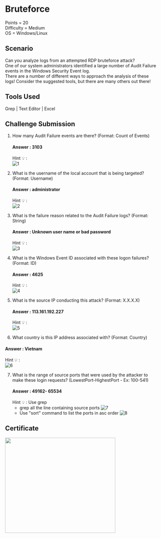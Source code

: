 # Bruteforce  

Points = 20  
Difficulty = Medium   
OS = Windows/Linux

Scenario
---------
Can you analyze logs from an attempted RDP bruteforce attack?  
One of our system administrators identified a large number of Audit Failure events in the Windows Security Event log.  
There are a number of different ways to approach the analysis of these logs! Consider the suggested tools, but there are many others out there!  

Tools Used
----------
Grep   | Text Editor  | Excel

Challenge Submission
---------------------

1. How many Audit Failure events are there? (Format: Count of Events) 
    #### Answer : 3103
    Hint 💡 :    
![1](https://github.com/AthiraBR/PortfolioProjects/assets/87892369/c84f46e6-a7bf-413e-87ef-abd3fe228059)

2. What is the username of the local account that is being targeted? (Format: Username)
   
   #### Answer : administrator
   Hint 💡 :    
![2](https://github.com/AthiraBR/PortfolioProjects/assets/87892369/f536f8e8-b8ff-48a4-b9a6-2adfe55fcb5c)


3. What is the failure reason related to the Audit Failure logs? (Format: String) 
    #### Answer : Unknown user name or bad password
    Hint 💡 :      
![3](https://github.com/AthiraBR/PortfolioProjects/assets/87892369/ece48d46-37d2-4ad1-9dee-0abc37ce92ae)


4. What is the Windows Event ID associated with these logon failures? (Format: ID)  
   #### Answer : 4625   
    Hint 💡 :        
![4](https://github.com/AthiraBR/PortfolioProjects/assets/87892369/241d2e4e-1e1d-46b6-8bc8-c90afc4c07b3)

5. What is the source IP conducting this attack? (Format: X.X.X.X)  
   #### Answer :  113.161.192.227
   Hint 💡 :        
![5](https://github.com/AthiraBR/PortfolioProjects/assets/87892369/da7dba1a-cb72-4995-a846-d51ee8e972cd)

6.  What country is this IP address associated with? (Format: Country)
   #### Answer :  Vietnam
   Hint 💡 :    
![6](https://github.com/AthiraBR/PortfolioProjects/assets/87892369/df3cfe00-c4bb-4b1e-a613-1f1b59aca351)

7. What is the range of source ports that were used by the attacker to make these login requests? (LowestPort-HighestPort - Ex: 100-541)
   #### Answer : 49162- 65534
   Hint 💡 : Use grep
     -  grep all the line  containing source ports
      ![7](https://github.com/AthiraBR/PortfolioProjects/assets/87892369/4cc4cf35-91b5-4f14-bece-6f9f49c672a5)
     - Use "sort" command to list the ports in asc order
      ![8](https://github.com/AthiraBR/PortfolioProjects/assets/87892369/61fed64d-b06c-4d5d-a270-1ff13c599a3d)


Certificate
-----------

<img src = "https://github.com/AthiraBR/PortfolioProjects/assets/87892369/2e1c781a-831d-4fe3-abd4-3ef388a1ff6f" width ="360" height = "310">
